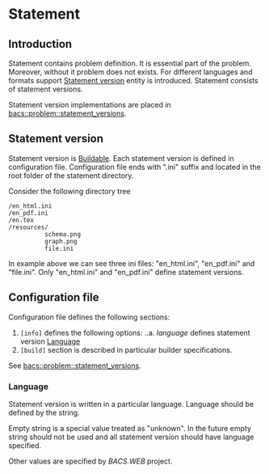# Statement

## Introduction

Statement contains problem definition. It is essential part of the problem.
Moreover, without it problem does not exists. For different languages
and formats support [Statement version](#statement-version) entity is introduced.
Statement consists of statement versions.

Statement version implementations are placed in
[bacs::problem::statement_versions](../src/statement_versions).

## Statement version

Statement version is [Buildable](buildable.md).
Each statement version is defined in configuration file.
Configuration file ends with ".ini" suffix and located in the root folder
of the statement directory.

Consider the following directory tree

```
/en_html.ini
/en_pdf.ini
/en.tex
/resources/
          schema.png
          graph.png
          file.ini
```

In example above we can see three ini files: "en_html.ini", "en_pdf.ini" and "file.ini".
Only "en_html.ini" and "en_pdf.ini" define statement versions.

## Configuration file

Configuration file defines the following sections:

1. `[info]` defines the following options:
..a. *language* defines statement version [Language](#language)
2. `[build]` section is described in particular builder specifications.

See [bacs::problem::statement_versions](../src/statement_versions).

### Language

Statement version is written in a particular language.
Language should be defined by the string.

Empty string is a special value treated as "unknown".
In the future empty string should not be used and all
statement version should have language specified.

Other values are specified by *BACS.WEB* project.
